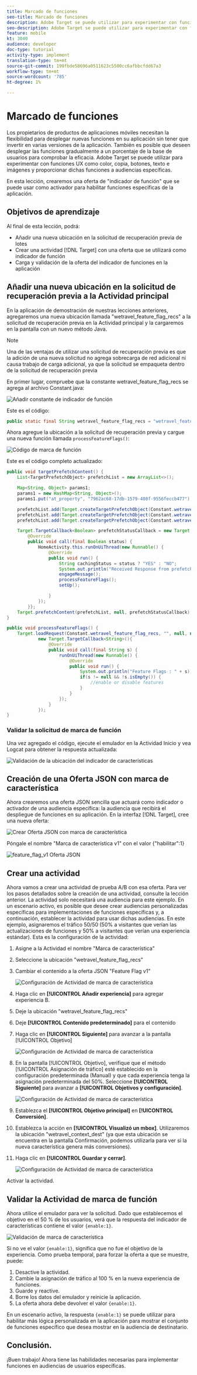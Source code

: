 ```yaml
---
title: Marcado de funciones
seo-title: Marcado de funciones
description: Adobe Target se puede utilizar para experimentar con funciones UX como color, copia, botones, texto e imágenes y proporcionar dichas funciones a audiencias específicas.
seo-description: Adobe Target se puede utilizar para experimentar con funciones UX como color, copia, botones, texto e imágenes y proporcionar dichas funciones a audiencias específicas.
feature: mobile
kt: 3040
audience: developer
doc-type: tutorial
activity-type: implement
translation-type: tm+mt
source-git-commit: 199fbde58696a0511623c5500cc6afbbcfdd67a3
workflow-type: tm+mt
source-wordcount: '785'
ht-degree: 1%

---
```



# Marcado de funciones

Los propietarios de productos de aplicaciones móviles necesitan la flexibilidad para desplegar nuevas funciones en su aplicación sin tener que invertir en varias versiones de la aplicación. También es posible que deseen desplegar las funciones gradualmente a un porcentaje de la base de usuarios para comprobar la eficacia. Adobe Target se puede utilizar para experimentar con funciones UX como color, copia, botones, texto e imágenes y proporcionar dichas funciones a audiencias específicas.

En esta lección, crearemos una oferta de &quot;indicador de función&quot; que se puede usar como activador para habilitar funciones específicas de la aplicación.

## Objetivos de aprendizaje

Al final de esta lección, podrá:

* Añadir una nueva ubicación en la solicitud de recuperación previa de lotes
* Crear una actividad [!DNL Target] con una oferta que se utilizará como indicador de función
* Carga y validación de la oferta del indicador de funciones en la aplicación

## Añadir una nueva ubicación en la solicitud de recuperación previa a la Actividad principal

En la aplicación de demostración de nuestras lecciones anteriores, agregaremos una nueva ubicación llamada &quot;wetravel_feature_flag_recs&quot; a la solicitud de recuperación previa en la Actividad principal y la cargaremos en la pantalla con un nuevo método Java.

>[!NOTE]
>
>Una de las ventajas de utilizar una solicitud de recuperación previa es que la adición de una nueva solicitud no agrega sobrecarga de red adicional ni causa trabajo de carga adicional, ya que la solicitud se empaqueta dentro de la solicitud de recuperación previa

En primer lugar, compruebe que la constante wetravel_feature_flag_recs se agrega al archivo Constant.java:

![Añadir constante de indicador de función](assets/feature_flag_constant.jpg)

Este es el código:

```java
public static final String wetravel_feature_flag_recs = "wetravel_feature_flag_recs";
```

Ahora agregue la ubicación a la solicitud de recuperación previa y cargue una nueva función llamada `processFeatureFlags()`:

![Código de marca de función](assets/feature_flag_code.jpg)

Este es el código completo actualizado:

```java
public void targetPrefetchContent() {
    List<TargetPrefetchObject> prefetchList = new ArrayList<>();

    Map<String, Object> params1;
    params1 = new HashMap<String, Object>();
    params1.put("at_property", "7962ac68-17db-1579-408f-9556feccb477");

    prefetchList.add(Target.createTargetPrefetchObject(Constant.wetravel_engage_home, params1));
    prefetchList.add(Target.createTargetPrefetchObject(Constant.wetravel_engage_search, params1));
    prefetchList.add(Target.createTargetPrefetchObject(Constant.wetravel_feature_flag_recs, params1));

    Target.TargetCallback<Boolean> prefetchStatusCallback = new Target.TargetCallback<Boolean>() {
        @Override
        public void call(final Boolean status) {
            HomeActivity.this.runOnUiThread(new Runnable() {
                @Override
                public void run() {
                    String cachingStatus = status ? "YES" : "NO";
                    System.out.println("Received Response from prefetch : " + cachingStatus);
                    engageMessage();
                    processFeatureFlags();
                    setUp();

                }
            });
        }};
    Target.prefetchContent(prefetchList, null, prefetchStatusCallback);
}

public void processFeatureFlags() {
    Target.loadRequest(Constant.wetravel_feature_flag_recs, "", null, null, null,
            new Target.TargetCallback<String>(){
                @Override
                public void call(final String s) {
                    runOnUiThread(new Runnable() {
                        @Override
                        public void run() {
                            System.out.println("Feature Flags : " + s);
                            if(s != null && !s.isEmpty()) {
                                //enable or disable features
                            }
                        }
                    });
                }
            });
}
```

### Validar la solicitud de marca de función

Una vez agregado el código, ejecute el emulador en la Actividad Inicio y vea Logcat para obtener la respuesta actualizada:

![Validación de la ubicación del indicador de características](assets/feature_flag_code_logcat.jpg)

## Creación de una Oferta JSON con marca de característica

Ahora crearemos una oferta JSON sencilla que actuará como indicador o activador de una audiencia específica: la audiencia que recibirá el despliegue de funciones en su aplicación. En la interfaz [!DNL Target], cree una nueva oferta:

![Crear Oferta JSON con marca de característica](assets/feature_flag_json_offer.jpg)

Póngale el nombre &quot;Marca de característica v1&quot; con el valor {&quot;habilitar&quot;:1}

![feature_flag_v1 Oferta JSON](assets/feature_flag_json_name.jpg)

## Crear una actividad

Ahora vamos a crear una actividad de prueba A/B con esa oferta. Para ver los pasos detallados sobre la creación de una actividad, consulte la lección anterior. La actividad solo necesitará una audiencia para este ejemplo. En un escenario activo, es posible que desee crear audiencias personalizadas específicas para implementaciones de funciones específicas y, a continuación, establecer la actividad para usar dichas audiencias. En este ejemplo, asignaremos el tráfico 50/50 (50% a visitantes que verían las actualizaciones de funciones y 50% a visitantes que verían una experiencia estándar). Esta es la configuración de la actividad:

1. Asigne a la Actividad el nombre &quot;Marca de característica&quot;
1. Seleccione la ubicación &quot;wetravel_feature_flag_recs&quot;
1. Cambiar el contenido a la oferta JSON &quot;Feature Flag v1&quot;

   ![Configuración de Actividad de marca de característica](assets/feature_flag_activity.jpg)

1. Haga clic en **[!UICONTROL Añadir experiencia]** para agregar experiencia B.
1. Deje la ubicación &quot;wetravel_feature_flag_recs&quot;
1. Deje **[!UICONTROL Contenido predeterminado]** para el contenido
1. Haga clic en **[!UICONTROL Siguiente]** para avanzar a la pantalla [!UICONTROL Objetivo]

   ![Configuración de Actividad de marca de característica](assets/feature_flag_activity_2.jpg)

1. En la pantalla [!UICONTROL Objetivo], verifique que el método [!UICONTROL Asignación de tráfico] esté establecido en la configuración predeterminada (Manual) y que cada experiencia tenga la asignación predeterminada del 50%. Seleccione **[!UICONTROL Siguiente]** para avanzar a **[!UICONTROL Objetivos y configuración]**.

   ![Configuración de Actividad de marca de característica](assets/feature_flag_activity_3.jpg)

1. Establezca el **[!UICONTROL Objetivo principal]** en **[!UICONTROL Conversión]**.
1. Establezca la acción en **[!UICONTROL Visualizó un mbox]**. Utilizaremos la ubicación &quot;wetravel_context_dest&quot; (ya que esta ubicación se encuentra en la pantalla Confirmación, podemos utilizarla para ver si la nueva característica genera más conversiones).
1. Haga clic en **[!UICONTROL Guardar y cerrar]**.

   ![Configuración de Actividad de marca de característica](assets/feature_flag_activity_4.jpg)

Activar la actividad.

## Validar la Actividad de marca de función

Ahora utilice el emulador para ver la solicitud. Dado que establecemos el objetivo en el 50 % de los usuarios, verá que la respuesta del indicador de características contiene el valor `{enable:1}`.

![Validación de marca de característica](assets/feature_flag_validation.jpg)

Si no ve el valor `{enable:1}`, significa que no fue el objetivo de la experiencia. Como prueba temporal, para forzar la oferta a que se muestre, puede:

1. Desactive la actividad.
1. Cambie la asignación de tráfico al 100 % en la nueva experiencia de funciones.
1. Guarde y reactive.
1. Borre los datos del emulador y reinicie la aplicación.
1. La oferta ahora debe devolver el valor `{enable:1}`.

En un escenario activo, la respuesta `{enable:1}` se puede utilizar para habilitar más lógica personalizada en la aplicación para mostrar el conjunto de funciones específico que desea mostrar en la audiencia de destinatario.

## Conclusión. 

¡Buen trabajo! Ahora tiene las habilidades necesarias para implementar funciones en audiencias de usuarios específicas.
